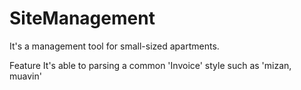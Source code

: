 # SiteManagement
It's a management tool for small-sized apartments.

Feature
It's able to parsing a common 'Invoice' style such as 'mizan, muavin'
